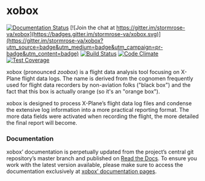 # xobox

[![Documentation Status](https://readthedocs.org/projects/xobox/badge/?version=latest)](https://xobox.readthedocs.io/?badge=latest)
[![Join the chat at https://gitter.im/stormrose-va/xobox](https://badges.gitter.im/stormrose-va/xobox.svg)](https://gitter.im/stormrose-va/xobox?utm_source=badge&utm_medium=badge&utm_campaign=pr-badge&utm_content=badge)
[![Build Status](https://travis-ci.org/stormrose-va/xobox.svg?branch=master)](https://travis-ci.org/stormrose-va/xobox)
[![Code Climate](https://codeclimate.com/github/stormrose-va/xobox/badges/gpa.svg)](https://codeclimate.com/github/stormrose-va/xobox)
[![Test Coverage](https://codeclimate.com/github/stormrose-va/xobox/badges/coverage.svg)](https://codeclimate.com/github/stormrose-va/xobox/coverage)

xobox (pronounced *zoobox*) is a flight data analysis tool focusing on X-Plane flight data logs. The name is derived
from the cognomen frequently used for flight data recorders by non-aviation folks ("black box") and the fact that this
box is actually orange (so it's an "orange box").

xobox is designed to process X-Plane’s flight data log files and condense the extensive log information into a more
practical reporting format. The more data fields were activated when recording the flight, the more detailed the
final report will become.

### Documentation

xobox’ documentation is perpetually updated from the project’s central git repository’s master branch and published on
[Read the Docs](https://readthedocs.org/). To ensure you work with the latest version available, please make sure to access the documentation exclusively at [xobox’ documentation pages](https://xobox.readthedocs.io/).
